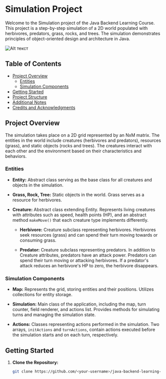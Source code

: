 # Simulation Project

Welcome to the Simulation project of the Java Backend Learning Course. This project is a step-by-step simulation of a 2D world populated with herbivores, predators, grass, rocks, and trees. The simulation demonstrates principles of object-oriented design and architecture in Java.

![Alt текст](1.png)


## Table of Contents
- [Project Overview](#project-overview)
    - [Entities](#entities)
    - [Simulation Components](#simulation-components)
- [Getting Started](#getting-started)
- [Project Structure](#project-structure)
- [Additional Notes](#additional-notes)
- [Credits and Acknowledgments](#credits-and-acknowledgments)

## Project Overview

The simulation takes place on a 2D grid represented by an NxM matrix. The entities in the world include creatures (herbivores and predators), resources (grass), and static objects (rocks and trees). The creatures interact with each other and the environment based on their characteristics and behaviors.

### Entities

- **Entity:** Abstract class serving as the base class for all creatures and objects in the simulation.

- **Grass, Rock, Tree:** Static objects in the world. Grass serves as a resource for herbivores.

- **Creature:** Abstract class extending Entity. Represents living creatures with attributes such as speed, health points (HP), and an abstract method `makeMove()` that each creature type implements differently.

    - **Herbivore:** Creature subclass representing herbivores. Herbivores seek resources (grass) and can spend their turn moving towards or consuming grass.

    - **Predator:** Creature subclass representing predators. In addition to Creature attributes, predators have an attack power. Predators can spend their turn moving or attacking herbivores. If a predator's attack reduces an herbivore's HP to zero, the herbivore disappears.

### Simulation Components

- **Map:** Represents the grid, storing entities and their positions. Utilizes collections for entity storage.

- **Simulation:** Main class of the application, including the map, turn counter, field renderer, and actions list. Provides methods for simulating turns and managing the simulation state.

- **Actions:** Classes representing actions performed in the simulation. Two arrays, `initActions` and `turnActions`, contain actions executed before the simulation starts and on each turn, respectively.

## Getting Started

1. **Clone the Repository:**
   ```bash
   git clone https://github.com/<your-username>/java-backend-learning-course.git
